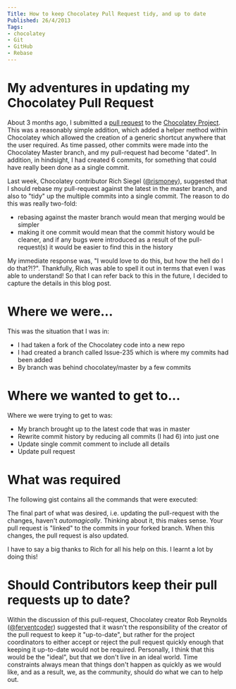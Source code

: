 ```yaml
---
Title: How to keep Chocolatey Pull Request tidy, and up to date
Published: 26/4/2013
Tags:
- chocolatey
- Git
- GitHub
- Rebase
---
```


# My adventures in updating my Chocolatey Pull Request

About 3 months ago, I submitted a [pull request](https://github.com/chocolatey/chocolatey/pull/238) to the [Chocolatey Project](https://github.com/chocolatey/chocolatey).  This was a reasonably simple addition, which added a helper method within Chocolatey which allowed the creation of a generic shortcut anywhere that the user required.  As time passed, other commits were made into the Chocolatey Master branch, and my pull-request had become "dated".  In addition, in hindsight, I had created 6 commits, for something that could have really been done as a single commit.

Last week, Chocolatey contributor Rich Siegel ([@rismoney](https://twitter.com/rismoney)), suggested that I should rebase my pull-request against the latest in the master branch, and also to "tidy" up the multiple commits into a single commit.  The reason to do this was really two-fold:

- rebasing against the master branch would mean that merging would be simpler
- making it one commit would mean that the commit history would be cleaner, and if any bugs were introduced as a result of the pull-request(s) it would be easier to find this in the history

My immediate response was, "I would love to do this, but how the hell do I do that?!?".  Thankfully, Rich was able to spell it out in terms that even I was able to understand!  So that I can refer back to this in the future, I decided to capture the details in this blog post.

# Where we were...

This was the situation that I was in:

- I had taken a fork of the Chocolatey code into a new repo
- I had created a branch called Issue-235 which is where my commits had been added
- By branch was behind chocolatey/master by a few commits

# Where we wanted to get to...

Where we were trying to get to was:

- My branch brought up to the latest code that was in master
- Rewrite commit history by reducing all commits (I had 6) into just one
- Update single commit comment to include all details
- Update pull request

# What was required

The following gist contains all the commands that were executed:

The final part of what was desired, i.e. updating the pull-request with the changes, haven't _automagically_.  Thinking about it, this makes sense.  Your pull request is "linked" to the commits in your forked branch.  When this changes, the pull request is also updated.

I have to say a big thanks to Rich for all his help on this.  I learnt a lot by doing this!

# Should Contributors keep their pull requests up to date?

Within the discussion of this pull-request, Chocolatey creator Rob Reynolds ([@ferventcoder](https://twitter.com/ferventcoder)) suggested that it wasn't the responsibility of the creator of the pull request to keep it "up-to-date", but rather for the project coordinators to either accept or reject the pull request quickly enough that keeping it up-to-date would not be required.  Personally, I think that this would be the "ideal", but that we don't live in an ideal world.  Time constraints always mean that things don't happen as quickly as we would like, and as a result, we, as the community, should do what we can to help out.
